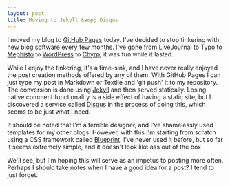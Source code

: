 ```yaml
---
layout: post
title: Moving to Jekyll &amp; Disqus
---
```


I moved my blog to [GitHub Pages][1] today. I've decided to stop tinkering with new blog software every few months.
I've gone from [LiveJournal][2] to [Typo][3] to [Mephisto][4] to [WordPress][5] to [Chyrp][6]; it was fun while it
lasted. 

While I enjoy the tinkering, it's a time-sink, and I have never really enjoyed the post creation methods offered
by any of them. With GitHub Pages I can just type my post in Markdown or Textile and 'git push' it to my repository.
The conversion is done using [Jekyll][7] and then served statically. Losing native comment functionality is a side
effect of having a static site, but I discovered a service called [Disqus][8] in the process of doing this, which
seems to be just what I need.

It should be noted that I'm a terrible designer, and I've shamelessly used templates for my other blogs. However,
with this I'm starting from scratch using a CSS framework called [Blueprint][9]. I've never used it before, but
so far it seems extremely simple, and it doesn't look like ass out of the box.

We'll see, but I'm hoping this will serve as an impetus to posting more often. Perhaps I should take notes when I
have a good idea for a post? I tend to just forget.

[1]: http://pages.github.com/
[2]: http://www.livejournal.com/
[3]: http://typosphere.org/
[4]: http://mephistoblog.com/
[5]: http://wordpress.org/
[6]: http://chyrp.net/
[7]: http://wiki.github.com/mojombo/jekyll
[8]: http://disqus.com/
[9]: http://www.blueprintcss.org/
